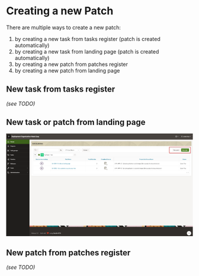 # Creating a new Patch
There are multiple ways to create a new patch:
1. by creating a new task from tasks register (patch is created automatically)
2. by creating a new task from landing page (patch is created automatically)
3. by creating a new patch from patches register
4. by creating a new patch from landing page

## New task from tasks register
*(see TODO)*

## New task or patch from landing page
![150_files/landing_page.png](150_files/landing_page.png)

## New patch from patches register
*(see TODO)*